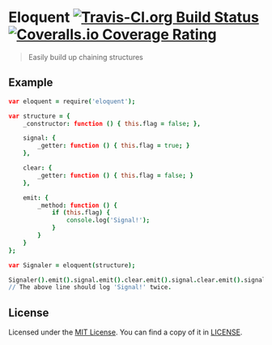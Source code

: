# Eloquent [![Travis-CI.org Build Status](https://img.shields.io/travis/Qix-/eloquent.svg?style=flat-square)](https://travis-ci.org/Qix-/eloquent) [![Coveralls.io Coverage Rating](https://img.shields.io/coveralls/Qix-/eloquent.svg?style=flat-square)](https://coveralls.io/r/Qix-/eloquent)
> Easily build up chaining structures

## Example

```coffeescript
var eloquent = require('eloquent');

var structure = {
	_constructor: function () { this.flag = false; },

	signal: {
		_getter: function () { this.flag = true; }
	},

	clear: {
		_getter: function () { this.flag = false; }
	},

	emit: {
		_method: function () {
			if (this.flag) {
				console.log('Signal!');
			}
		}
	}
};

var Signaler = eloquent(structure);

Signaler().emit().signal.emit().clear.emit().signal.clear.emit().signal.emit();
// The above line should log 'Signal!' twice.
```

## License
Licensed under the [MIT License](http://opensource.org/licenses/MIT).
You can find a copy of it in [LICENSE](LICENSE).
